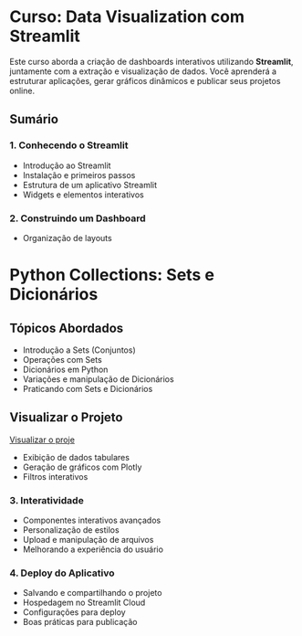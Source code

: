 # Curso: Data Visualization com Streamlit

Este curso aborda a criação de dashboards interativos utilizando **Streamlit**, juntamente com a extração e visualização de dados. Você aprenderá a estruturar aplicações, gerar gráficos dinâmicos e publicar seus projetos online.

## Sumário

### 1. Conhecendo o Streamlit

- Introdução ao Streamlit
- Instalação e primeiros passos
- Estrutura de um aplicativo Streamlit
- Widgets e elementos interativos

### 2. Construindo um Dashboard

- Organização de layouts

# Python Collections: Sets e Dicionários

## Tópicos Abordados

- Introdução a Sets (Conjuntos)
- Operações com Sets
- Dicionários em Python
- Variações e manipulação de Dicionários
- Praticando com Sets e Dicionários

## Visualizar o Projeto

[Visualizar o proje](https://ikekenard-intro-dash.streamlit.app/)

- Exibição de dados tabulares
- Geração de gráficos com Plotly
- Filtros interativos

### 3. Interatividade

- Componentes interativos avançados
- Personalização de estilos
- Upload e manipulação de arquivos
- Melhorando a experiência do usuário

### 4. Deploy do Aplicativo

- Salvando e compartilhando o projeto
- Hospedagem no Streamlit Cloud
- Configurações para deploy
- Boas práticas para publicação
